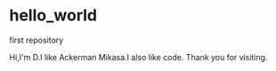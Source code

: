 # hello_world
first repository

Hi,I'm D.I like Ackerman Mikasa.I also like code.
Thank you for visiting.
